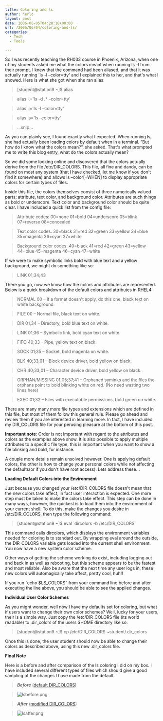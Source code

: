 ```yaml
---
title: Coloring and ls
author: herlo
layout: post
date: 2006-06-05T04:28:18+00:00
url: /2006/06/04/coloring-and-ls/
categories:
  - Tech
  - Tools

---
```

So I was recently teaching the RH033 course in Phoenix, Arizona, when one of my students asked me what the colors meant when running ls -l from their prompt. I knew that the command had been aliased, and that it was actually running 'ls -l –color=tty' and I explained this to her, and that's what I showed. Here is what she got when she ran alias:

> [student@station9 ~]$ alias
  
> alias l.='ls -d .* –color=tty'
  
> alias ll='ls -l –color=tty'
  
> alias ls='ls –color=tty'
  
> &#8230;snip&#8230;

As you can plainly see, I found exactly what I expected. When running ls, she had actually been loading colors by default when in a terminal. &#8220;But how do I know what the colors mean?&#8221;, she asked. That's what prompted me to write this blog entry, what do the colors actually mean?

So we did some looking online and discovered that the colors actually derive from the file /etc/DIR_COLORS. This file, all fine and dandy, can be found on most any system (that I have checked, let me know if you don't find it somewhere) and allows ls –color[=WHEN] to display appropriate colors for certain types of files.

Inside this file, the colors themselves consist of three numerically valued parts; attribute, text color, and background color. Attributes are such things as bold or underscore. Text color and background color should be quite clear. I have included a quick list from the config file:

> Attribute codes: 00=none 01=bold 04=underscore 05=blink 07=reverse 08=concealed
  
> Text color codes: 30=black 31=red 32=green 33=yellow 34=blue 35=magenta 36=cyan 37=white
  
> Background color codes: 40=black 41=red 42=green 43=yellow 44=blue 45=magenta 46=cyan 47=white

If we were to make symbolic links bold with blue text and a yellow background, we might do something like so:

> LINK 01;34;43

There you go, now we know how the colors and attributes are represented. Below is a quick breakdown of the default colors and attributes in RHEL4:

> NORMAL 00 – If a format doesn't apply, do this one, black text on white background.
  
> FILE 00 – Normal file, black text on white.
  
> DIR 01;34 – Directory, bold blue text on white.
  
> LINK 01;36 – Symbolic link, bold cyan text on white.
  
> FIFO 40;33 – Pipe, yellow text on black.
  
> SOCK 01;35 – Socket, bold magenta on white.
  
> BLK 40;33;01 – Block device driver, bold yellow on black.
  
> CHR 40;33;01 – Character device driver, bold yellow on black.
  
> ORPHAN/MISSING 01;05;37;41 – Orphaned syminks and the files the orphans point to bold blinking white on red. (No need wasting two lines here)
  
> EXEC 01;32 – Files with executable permissions, bold green on white.

There are many many more file types and extensions which are defined in this file, but most of them follow this general rule. Please go ahead and review them if you are interested in learning more. In fact, I have included my DIR_COLORS file for your perusing pleasure at the bottom of this post.

**Important note**: Order is not important with regard to the attributes and colors as the examples above show. It is also possible to apply multiple attributes to a specific file type, this is important when you want to show a file blinking and bold, for instance.

A couple more details remain unsolved however. One is applying default colors, the other is how to change your personal colors while not affecting the defaults(or if you don't have root access). Lets address these&#8230;

**Loading Default Colors into the Environment**

Just because you changed your /etc/DIR\_COLORS file doesn't mean that the new colors take affect, in fact user interaction is expected. One more step must be taken to make the colors take effect. This step can be done in many ways, however, the quickest is to load them into the environment of your current shell. To do this, make the changes you desire in /etc/DIR\_COLORS, then type the following command:

> [student@station9 ~]$ eval \`dircolors -b /etc/DIR_COLORS\`

This command calls dircolors, which displays the environment variables needed for coloring ls to standard out. By wrapping eval around the outside, the DIR_COLORS variable gets loaded into the current shell environment. You now have a new system color scheme.

Other ways of getting the scheme working do exist, including logging out and back in as well as rebooting, but this scheme appears to be the fastest and most reliable. Also be aware that the next time any user logs in, these new colors will automagically take affect, pretty cool, huh!!

If you run &#8220;echo $LS_COLORS&#8221; from your command line before and after executing the line above, you should be able to see the applied changes.

**Individual User Color Schemes**

As you might wonder, well now I have my defaults set for coloring, but what if users want to change their own color schemes? Well, lucky for your users, their is a simple way. Just copy the /etc/DIR\_COLORS file (its world readable) to .dir\_colors of the users $HOME directory like so:

> [student@station9 ~]$ cp /etc/DIR\_COLORS ~student/.dir\_colors

Once this is done, the user student should now be able to change their colors as described above, using this new .dir_colors file.

**Final Note**

Here is a before and after comparison of the ls coloring I did on my box. I have included several different types of files which should give a good sampling of the changes I have made from the default.

> **_Before_** ([default DIR_COLORS][1])
  
> <span class="imagelink"><img id="image33" alt="lsbefore.png" src="{{<siteurl>}}uploads/2006/06/lsbefore.png" /></span>

> **_After_** ([modified DIR_COLORS][2])
  
> <span class="imagelink"><img id="image34" alt="lsafter.png" src="{{<siteurl>}}uploads/2006/06/lsafter.png" /></span>

 [1]: {{<siteurl>}}uploads/2006/06/DIR_COLORS "DIR_COLORS"
 [2]: {{<siteurl>}}uploads/2006/06/DIR_COLORS.after "DIR_COLORS after"
